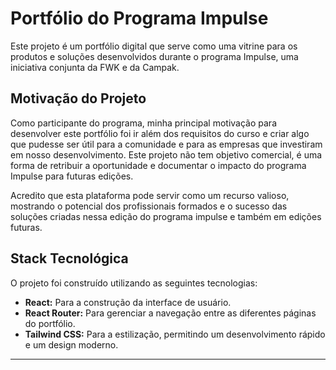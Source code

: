# Portfólio do Programa Impulse

Este projeto é um portfólio digital que serve como uma vitrine para os produtos e soluções desenvolvidos durante o programa Impulse, uma iniciativa conjunta da FWK e da Campak.

## Motivação do Projeto

Como participante do programa, minha principal motivação para desenvolver este portfólio foi ir além dos requisitos do curso e criar algo que pudesse ser útil para a comunidade e para as empresas que investiram em nosso desenvolvimento. Este projeto não tem objetivo comercial, é uma forma de retribuir a oportunidade e documentar o impacto do programa Impulse para futuras edições.

Acredito que esta plataforma pode servir como um recurso valioso, mostrando o potencial dos profissionais formados e o sucesso das soluções criadas nessa edição do programa impulse e também em edições futuras.

## Stack Tecnológica

O projeto foi construído utilizando as seguintes tecnologias:

* **React:** Para a construção da interface de usuário.
* **React Router:** Para gerenciar a navegação entre as diferentes páginas do portfólio.
* **Tailwind CSS:** Para a estilização, permitindo um desenvolvimento rápido e um design moderno.

---
